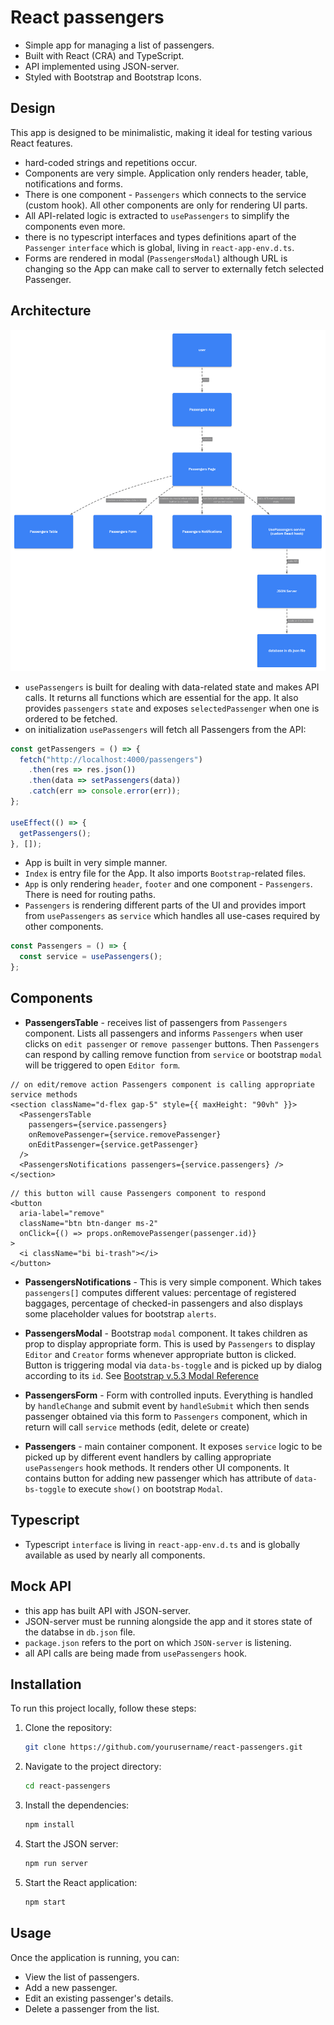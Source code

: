 # React passengers

- Simple app for managing a list of passengers.
- Built with React (CRA) and TypeScript.
- API implemented using JSON-server.
- Styled with Bootstrap and Bootstrap Icons.

## Design

This app is designed to be minimalistic, making it ideal for testing various React features.

- hard-coded strings and repetitions occur.
- Components are very simple. Application only renders header, table, notifications and forms.
- There is one component - `Passengers` which connects to the service (custom hook). All other components are only for rendering UI parts.
- All API-related logic is extracted to `usePassengers` to simplify the components even more.
- there is no typescript interfaces and types definitions apart of the `Passenger` `interface` which is global, living in `react-app-env.d.ts`.
- Forms are rendered in modal (`PassengersModal`) although URL is changing so the App can make call to server to externally fetch selected Passenger.

## Architecture

![diagram](./diagram/diagram.png)

- `usePassengers` is built for dealing with data-related state and makes API calls. It returns all functions which are essential for the app. It also provides `passengers` `state` and exposes `selectedPassenger` when one is ordered to be fetched.
- on initialization `usePassengers` will fetch all Passengers from the API:

```ts
const getPassengers = () => {
  fetch("http://localhost:4000/passengers")
    .then(res => res.json())
    .then(data => setPassengers(data))
    .catch(err => console.error(err));
};

useEffect(() => {
  getPassengers();
}, []);
```

- App is built in very simple manner.
- `Index` is entry file for the App. It also imports `Bootstrap`-related files.
- `App` is only rendering `header`, `footer` and one component - `Passengers`. There is need for routing paths.
- `Passengers` is rendering different parts of the UI and provides import from `usePassengers` as `service` which handles all use-cases required by other components.

```ts
const Passengers = () => {
  const service = usePassengers();
};
```

## Components

- **PassengersTable** - receives list of passengers from `Passengers` component. Lists all passengers and informs `Passengers` when user clicks on `edit passenger` or `remove passenger` buttons. Then `Passengers` can respond by calling remove function from `service` or bootstrap `modal` will be triggered to open `Editor form`.

```tsx
// on edit/remove action Passengers component is calling appropriate service methods
<section className="d-flex gap-5" style={{ maxHeight: "90vh" }}>
  <PassengersTable
    passengers={service.passengers}
    onRemovePassenger={service.removePassenger}
    onEditPassenger={service.getPassenger}
  />
  <PassengersNotifications passengers={service.passengers} />
</section>
```

```tsx
// this button will cause Passengers component to respond
<button
  aria-label="remove"
  className="btn btn-danger ms-2"
  onClick={() => props.onRemovePassenger(passenger.id)}
>
  <i className="bi bi-trash"></i>
</button>
```

- **PassengersNotifications** - This is very simple component. Which takes `passengers[]` computes different values: percentage of registered baggages, percentage of checked-in passengers and also displays some placeholder values for bootstrap `alerts`.

- **PassengersModal** - Bootstrap `modal` component. It takes children as prop to display appropriate form. This is used by `Passengers` to display `Editor` and `Creator` forms whenever appropriate button is clicked. Button is triggering modal via `data-bs-toggle` and is picked up by dialog according to its `id`. See [Bootstrap v.5.3 Modal Reference](https://getbootstrap.com/docs/5.3/components/modal/)

- **PassengersForm** - Form with controlled inputs. Everything is handled by `handleChange` and submit event by `handleSubmit` which then sends passenger obtained via this form to `Passengers` component, which in return will call `service` methods (edit, delete or create)

- **Passengers** - main container component. It exposes `service` logic to be picked up by different event handlers by calling appropriate `usePassengers` hook methods. It renders other UI components. It contains button for adding new passenger which has attribute of `data-bs-toggle` to execute `show()` on bootstrap `Modal`.

## Typescript

- Typescript `interface` is living in `react-app-env.d.ts` and is globally available as used by nearly all components.

## Mock API

- this app has built API with JSON-server.
- JSON-server must be running alongside the app and it stores state of the databse in `db.json` file.
- `package.json` refers to the port on which `JSON-server` is listening.
- all API calls are being made from `usePassengers` hook.

## Installation

To run this project locally, follow these steps:

1. Clone the repository:
   ```bash
   git clone https://github.com/yourusername/react-passengers.git
   ```
2. Navigate to the project directory:
   ```bash
   cd react-passengers
   ```
3. Install the dependencies:
   ```bash
   npm install
   ```
4. Start the JSON server:
   ```bash
   npm run server
   ```
5. Start the React application:
   ```bash
   npm start
   ```

## Usage

Once the application is running, you can:

- View the list of passengers.
- Add a new passenger.
- Edit an existing passenger's details.
- Delete a passenger from the list.

